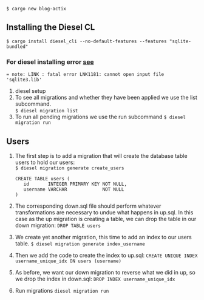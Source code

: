 `$ cargo new blog-actix`

## Installing the Diesel CL
`$ cargo install diesel_cli --no-default-features --features "sqlite-bundled"`

### For diesel installing error [see](https://github.com/diesel-rs/diesel/issues/487)
`= note: LINK : fatal error LNK1181: cannot open input file 'sqlite3.lib'`

1. diesel setup
1. To see all migrations and whether they have  been applied we use the list subcommand.\
`$ diesel migration list`
1. To run all pending migrations we use the run subcommand
`$ diesel migration run`

## Users
1. The first step is to add a migration that will create the database table users to hold our users:\
    `$ diesel migration generate create_users`
    ```   
    CREATE TABLE users (
       id       INTEGER PRIMARY KEY NOT NULL,
       username VARCHAR             NOT NULL
    )  
    ```
1. The corresponding down.sql file should perform whatever transformations are necessary to undue what happens in up.sql. In this case as the up migration is creating a table, we can drop the table in our down migration:
   `DROP TABLE users`
1. We create yet another migration, this time to add an index to our users table.
    `$ diesel migration generate index_username`
1. Then we add the code to create the index to up.sql:
    `CREATE UNIQUE INDEX username_unique_idx ON users (username)`
1. As before, we want our down migration to reverse what we did in up, so we drop the index in down.sql:
    `DROP INDEX username_unique_idx`
   
1. Run migrations
  `diesel migration run`
